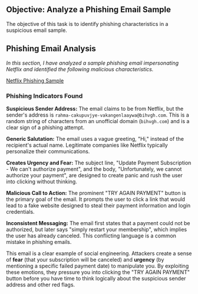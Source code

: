 
## Objective: Analyze a Phishing Email Sample
The objective of this task is to identify phishing characteristics in a suspicious email sample.

## Phishing Email Analysis

*In this section, I have analyzed a sample phishing email impersonating Netflix and identified the following malicious characteristics.*

[Netflix Phishing Sample](Netflix_phishing_email.jpg)

### Phishing Indicators Found

**Suspicious Sender Address:** The email claims to be from Netflix, but the sender's address is `rahma-cakupuvjye-vakangenlaaywa@bihvgh.com`. This is a random string of characters from an unofficial domain (`bihvgh.com`) and is a clear sign of a phishing attempt.

**Generic Salutation:** The email uses a vague greeting, "Hi," instead of the recipient's actual name. Legitimate companies like Netflix typically personalize their communications.

**Creates Urgency and Fear:** The subject line, "Update Payment Subscription - We can't authorize payment", and the body, "Unfortunately, we cannot authorize your payment", are designed to create panic and rush the user into clicking without thinking.

**Malicious Call to Action:** The prominent "TRY AGAIN PAYMENT" button is the primary goal of the email. It prompts the user to click a link that would lead to a fake website designed to steal their payment information and login credentials.

**Inconsistent Messaging:** The email first states that a payment could not be authorized, but later says "simply restart your membership", which implies the user has already canceled. This conflicting language is a common mistake in phishing emails.

This email is a clear example of social engineering. Attackers create a sense of **fear** (that your subscription will be canceled) and **urgency** (by mentioning a specific failed payment date) to manipulate you. By exploiting these emotions, they pressure you into clicking the "TRY AGAIN PAYMENT" button before you have time to think logically about the suspicious sender address and other red flags.
